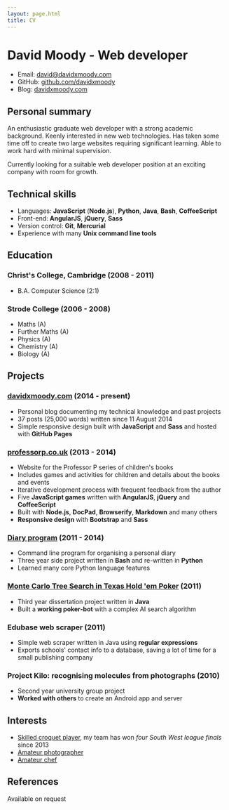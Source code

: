 ```yaml
---
layout: page.html
title: CV
---
```


# David Moody - Web developer

- Email: <david@davidxmoody.com>
- GitHub: [github.com/davidxmoody](https://github.com/davidxmoody)
- Blog: [davidxmoody.com](https://davidxmoody.com/)

## Personal summary

An enthusiastic graduate web developer with a strong academic background. Keenly interested in   new web technologies. Has taken some time off to create two large websites requiring significant   learning. Able to work hard with minimal supervision.

Currently looking for a suitable web developer position at an exciting company with room for growth.

## Technical skills

- Languages: **JavaScript** (**Node.js**), **Python**, **Java**, **Bash**, **CoffeeScript**
- Front-end: **AngularJS**, **jQuery**, **Sass**
- Version control: **Git**, **Mercurial**
- Experience with many **Unix command line tools**

## Education

### Christ's College, Cambridge (2008 - 2011)

- B.A. Computer Science (2:1)

### Strode College (2006 - 2008)

- Maths (A)
- Further Maths (A)
- Physics (A)
- Chemistry (A)
- Biology (A)

## Projects

### [davidxmoody.com](https://davidxmoody.com/) (2014 - present)

- Personal blog documenting my technical knowledge and past projects
- 37 posts (25,000 words) written since 11 August 2014
- Simple responsive design built with **JavaScript** and **Sass** and hosted with **GitHub Pages**

<div class="page-break"></div>

### [professorp.co.uk](http://professorp.co.uk) (2013 - 2014)

- Website for the Professor P series of children's books
- Includes games and activities for children and details about the books and events
- Iterative development process with frequent feedback from the author
- Five **JavaScript games** written with **AngularJS**, **jQuery** and **CoffeeScript**
- Built with **Node.js**, **DocPad**, **Browserify**, **Markdown** and many others
- **Responsive design** with **Bootstrap** and **Sass**

### [Diary program](https://davidxmoody.com/2014/lessons-learned-from-a-three-year-programming-project-part-1/) (2011 - 2014)

- Command line program for organising a personal diary
- Three year side project written in **Bash** and re-written in **Python**
- Learned many core Python language features

### [Monte Carlo Tree Search in Texas Hold 'em Poker](https://davidxmoody.com/2014/mcts-in-texas-hold-em-poker-a-retrospective/) (2011)

- Third year dissertation project written in **Java**
- Built a **working poker-bot** with a complex AI search algorithm

### Edubase web scraper (2011)

- Simple web scraper written in Java using **regular expressions**
- Exports schools' contact info to a database, saving a lot of time for a small publishing company

### Project Kilo: recognising molecules from photographs (2010)

- Second year university group project
- **Worked with others** to create an Android app and server

## Interests

- [Skilled croquet player](https://davidxmoody.com/2014/my-experiences-playing-croquet/), my team has won *four South West league finals* since 2013
- [Amateur photographer](https://davidxmoody.com/2014/my-10-best-tenerife-photos/)
- [Amateur chef](https://davidxmoody.com/2014/20-of-my-favourite-cooking-photos/)

## References

Available on request
